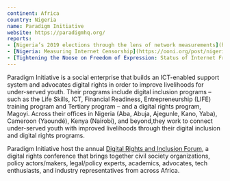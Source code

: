 ```yaml
---
continent: Africa
country: Nigeria
name: Paradigm Initiative
website: https://paradigmhq.org/
reports:
- [Nigeria’s 2019 elections through the lens of network measurements](https://ooni.org/post/2019-nigeria-internet-censorship/)
- [Nigeria: Measuring Internet Censorship](https://ooni.org/post/nigeria-internet-censorship/)
- [Tightening the Noose on Freedom of Expression: Status of Internet Freedom in Nigeria 2018](https://ooni.org/documents/nigeria-report.pdf)
---
```


Paradigm Initiative is a social enterprise that builds an ICT-enabled support system and advocates digital rights in order to improve livelihoods for under-served youth. Their programs include digital inclusion programs – such as the Life Skills, ICT, Financial Readiness, Entrepreneurship (LIFE) training program and Tertiary program – and a digital rights program, Magoyi. Across their offices in Nigeria (Aba, Abuja, Ajegunle, Kano, Yaba), Cameroon (Yaoundé), Kenya (Nairobi), and beyond,they work to connect under-served youth with improved livelihoods through their digital inclusion and digital rights programs.

Paradigm Initiative host the annual [Digital Rights and Inclusion Forum](https://drif.paradigmhq.org/), a digital rights conference that brings together civil society organizations, policy actors/makers, legal/policy experts, academics, advocates, tech enthusiasts, and industry representatives from across Africa.
